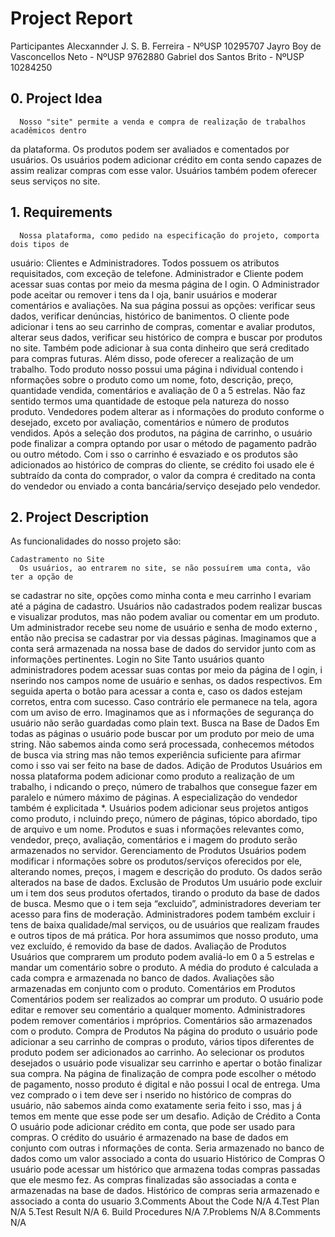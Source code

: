 # Project Report
Participantes
Alecxannder J. S. B. Ferreira - NºUSP 10295707
Jayro Boy de Vasconcellos Neto - NºUSP 9762880
Gabriel dos Santos Brito - NºUSP 10284250

  ## 0. Project Idea
      Nosso "site" permite a venda e compra de realização de trabalhos acadêmicos dentro
  da plataforma. Os produtos podem ser avaliados e comentados por usuários. Os usuários
  podem adicionar crédito em conta sendo capazes de assim realizar compras com esse
  valor. Usuários também podem oferecer seus serviços no site.
  ## 1. Requirements
      Nossa plataforma, como pedido na especificação do projeto, comporta dois tipos de
  usuário: Clientes e Administradores. Todos possuem os atributos requisitados, com exceção
  de telefone. Administrador e Cliente podem acessar suas contas por meio da mesma
  página de l ogin.
      O Administrador pode aceitar ou remover i tens da l oja, banir usuários e moderar
   comentários e avaliações. Na sua página possui as opções: verificar seus dados, verificar
   denúncias, histórico de banimentos.
      O cliente pode adicionar i tens ao seu carrinho de compras, comentar e avaliar
  produtos, alterar seus dados, verificar seu histórico de compra e buscar por produtos no
  site. Também pode adicionar à sua conta dinheiro que será creditado para compras futuras.
  Além disso, pode oferecer a realização de um trabalho.
      Todo produto nosso possui uma página i ndividual contendo i nformações sobre o
  produto como um nome, foto, descrição, preço, quantidade vendida, comentários e
  avaliação de 0 a 5 estrelas. Não faz sentido termos uma quantidade de estoque pela
  natureza do nosso produto. Vendedores podem alterar as i nformações do produto conforme
  o desejado, exceto por avaliação, comentários e número de produtos vendidos.
      Após a seleção dos produtos, na página de carrinho, o usuário pode finalizar a
  compra optando por usar o método de pagamento padrão ou outro método. Com i sso o
  carrinho é esvaziado e os produtos são adicionados ao histórico de compras do cliente, se
  crédito foi usado ele é subtraído da conta do comprador, o valor da compra é creditado na
  conta do vendedor ou enviado a conta bancária/serviço desejado pelo vendedor.
  ## 2. Project Description
    
   As funcionalidades do nosso projeto são:

    Cadastramento no Site
      Os usuários, ao entrarem no site, se não possuírem uma conta, vão ter a opção de
   se cadastrar no site, opções como minha conta e meu carrinho l evariam até a página de
   cadastro. Usuários não cadastrados podem realizar buscas e visualizar produtos, mas não
   podem avaliar ou comentar em um produto.
      Um administrador recebe seu nome de usuário e senha de modo externo , então
    não precisa se cadastrar por via dessas páginas.
      Imaginamos que a conta será armazenada na nossa base de dados do servidor
  junto com as informações pertinentes.
Login no Site
Tanto usuários quanto administradores podem acessar suas contas por meio da
página de l ogin, i nserindo nos campos nome de usuário e senhas, os dados respectivos.
Em seguida aperta o botão para acessar a conta e, caso os dados estejam corretos, entra
com sucesso. Caso contrário ele permanece na tela, agora com um aviso de erro.
Imaginamos que as i nformações de segurança do usuário não serão guardadas
como plain text.
Busca na Base de Dados
Em todas as páginas o usuário pode buscar por um produto por meio de uma string.
Não sabemos ainda como será processada, conhecemos métodos de busca via string mas
não temos experiência suficiente para afirmar como i sso vai ser feito na base de dados.
Adição de Produtos
Usuários em nossa plataforma podem adicionar como produto a realização de um
trabalho, i ndicando o preço, número de trabalhos que consegue fazer em paralelo e número
máximo de páginas. A especialização do vendedor também é explicitada *.
Usuários podem adicionar seus projetos antigos como produto, i ncluindo preço,
número de páginas, tópico abordado, tipo de arquivo e um nome.
Produtos e suas i nformações relevantes como, vendedor, preço, avaliação,
comentários e i magem do produto serão armazenados no servidor.
Gerenciamento de Produtos
Usuários podem modificar i nformações sobre os produtos/serviços oferecidos por
ele, alterando nomes, preços, i magem e descrição do produto.
Os dados serão alterados na base de dados.
Exclusão de Produtos
Um usuário pode excluir um i tem dos seus produtos ofertados, tirando o produto da
base de dados de busca. Mesmo que o i tem seja “excluido”, administradores deveriam ter
acesso para fins de moderação.
Administradores podem também excluir i tens de baixa qualidade/mal serviços, ou de
usuários que realizam fraudes e outros tipos de má prática.
Por hora assumimos que nosso produto, uma vez excluído, é removido da base de
dados.
Avaliação de Produtos
Usuários que comprarem um produto podem avaliá-lo em 0 a 5 estrelas e mandar
um comentário sobre o produto. A média do produto é calculada a cada compra e
armazenada no banco de dados.
Avaliações são armazenadas em conjunto com o produto.
Comentários em Produtos
Comentários podem ser realizados ao comprar um produto. O usuário pode editar e
remover seu comentário a qualquer momento. Administradores podem remover
comentários i mpróprios.
Comentários são armazenados com o produto.
Compra de Produtos
Na página do produto o usuário pode adicionar a seu carrinho de compras o
produto, vários tipos diferentes de produto podem ser adicionados ao carrinho. Ao
selecionar os produtos desejados o usuário pode visualizar seu carrinho e apertar o botão
finalizar sua compra. Na página de finalização de compra pode escolher o método de
pagamento, nosso produto é digital e não possui l ocal de entrega.
Uma vez comprado o i tem deve ser i nserido no histórico de compras do usuário, não
sabemos ainda como exatamente seria feito i sso, mas j á temos em mente que esse pode
ser um desafio.
Adição de Crédito a Conta
O usuário pode adicionar crédito em conta, que pode ser usado para compras. O
crédito do usuário é armazenado na base de dados em conjunto com outras i nformações de
conta.
Seria armazenado no banco de dados como um valor associado a conta do usuario
Histórico de Compras
O usuário pode acessar um histórico que armazena todas compras passadas que
ele mesmo fez. As compras finalizadas são associadas a conta e armazenadas na base de
dados.
Histórico de compras seria armazenado e associado a conta do usuario
3.Comments About the Code
N/A
4.Test Plan
N/A
5.Test Result
N/A
6. Build Procedures
N/A
7.Problems
N/A
8.Comments
N/A
